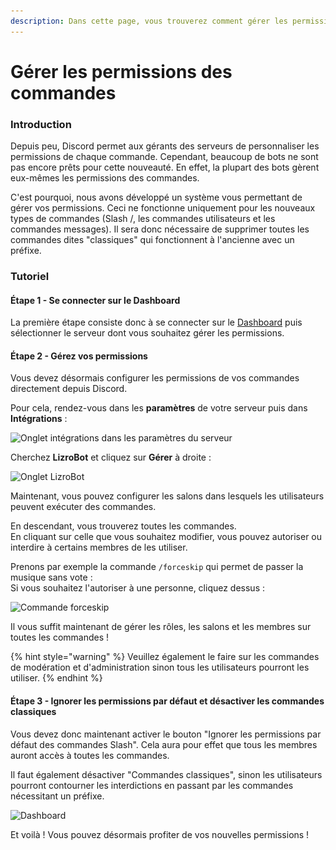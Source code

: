 ```yaml
---
description: Dans cette page, vous trouverez comment gérer les permissions des commandes.
---
```


# Gérer les permissions des commandes

### Introduction

Depuis peu, Discord permet aux gérants des serveurs de personnaliser les permissions de chaque commande. Cependant, beaucoup de bots ne sont pas encore prêts pour cette nouveauté. En effet, la plupart des bots gèrent eux-mêmes les permissions des commandes.



C'est pourquoi, nous avons développé un système vous permettant de gérer vos permissions. Ceci ne fonctionne uniquement pour les nouveaux types de commandes (Slash /, les commandes utilisateurs et les commandes messages). Il sera donc nécessaire de supprimer toutes les commandes dites "classiques" qui fonctionnent à l'ancienne avec un préfixe.



### Tutoriel

#### Étape 1 - Se connecter sur le Dashboard

La première étape consiste donc à se connecter sur le [Dashboard](https://lizrobot.com/dashboard) puis sélectionner le serveur dont vous souhaitez gérer les permissions.

#### Étape 2 - Gérez vos permissions

Vous devez désormais configurer les permissions de vos commandes directement depuis Discord.

Pour cela, rendez-vous dans les **paramètres** de votre serveur puis dans **Intégrations** :

![Onglet intégrations dans les paramètres du serveur](<.gitbook/assets/Capture d’écran 2022-05-27 à 22.21.14.png>)

Cherchez **LizroBot** et cliquez sur **Gérer** à droite :

![Onglet LizroBot](<.gitbook/assets/Capture d’écran 2022-05-27 à 22.22.58.png>)

Maintenant, vous pouvez configurer les salons dans lesquels les utilisateurs peuvent exécuter des commandes.

En descendant, vous trouverez toutes les commandes.\
En cliquant sur celle que vous souhaitez modifier, vous pouvez autoriser ou interdire à certains membres de les utiliser.&#x20;

Prenons par exemple la commande `/forceskip` qui permet de passer la musique sans vote : \
Si vous souhaitez l'autoriser à une personne, cliquez dessus :&#x20;

![Commande forceskip](<.gitbook/assets/Capture d’écran 2022-05-27 à 22.23.13.png>)

Il vous suffit maintenant de gérer les rôles, les salons et les membres sur toutes les commandes !

{% hint style="warning" %}
Veuillez également le faire sur les commandes de modération et d'administration sinon tous les utilisateurs pourront les utiliser.
{% endhint %}

#### Étape 3 - Ignorer les permissions par défaut et désactiver les commandes classiques

Vous devez donc maintenant activer le bouton "Ignorer les permissions par défaut des commandes Slash". Cela aura pour effet que tous les membres auront accès à toutes les commandes.

Il faut également désactiver "Commandes classiques", sinon les utilisateurs pourront contourner les interdictions en passant par les commandes nécessitant un préfixe.&#x20;

![Dashboard](<.gitbook/assets/Capture d’écran 2022-05-27 à 22.28.11.png>)

Et voilà ! Vous pouvez désormais profiter de vos nouvelles permissions !
